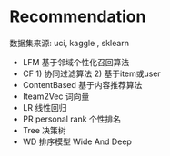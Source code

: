 #  Recommendation 
  数据集来源: uci, kaggle , sklearn
- LFM    基于邻域个性化召回算法
- CF      1) 协同过滤算法    2) 基于item或user
- ContentBased  基于内容推荐算法
- Iteam2Vec     词向量
- LR         线性回归
- PR  personal rank    个性排名
- Tree  决策树
- WD    排序模型     Wide And Deep

